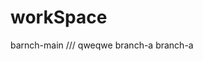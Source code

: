 <!--
 * @Author: your name
 * @Date: 2021-02-07 09:36:08
 * @LastEditTime: 2021-02-07 09:57:49
 * @LastEditors: Please set LastEditors
 * @Description: In User Settings Edit
 * @FilePath: \workSpace\README.md
-->
# workSpace
barnch-main
///
qweqwe
branch-a
branch-a
